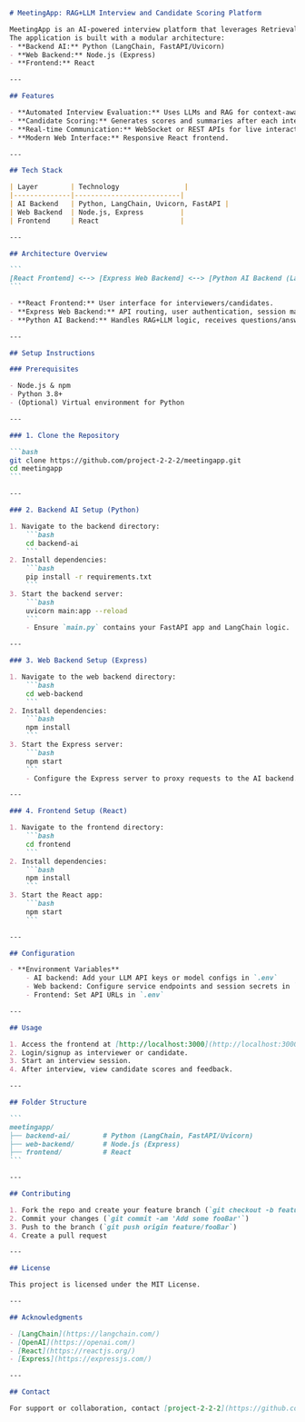 ````markdown name=README.md
# MeetingApp: RAG+LLM Interview and Candidate Scoring Platform

MeetingApp is an AI-powered interview platform that leverages Retrieval-Augmented Generation (RAG) and LLMs to evaluate candidates during interviews, providing automated scoring and feedback.  
The application is built with a modular architecture:  
- **Backend AI:** Python (LangChain, FastAPI/Uvicorn)
- **Web Backend:** Node.js (Express)
- **Frontend:** React

---

## Features

- **Automated Interview Evaluation:** Uses LLMs and RAG for context-aware candidate assessment.
- **Candidate Scoring:** Generates scores and summaries after each interview.
- **Real-time Communication:** WebSocket or REST APIs for live interaction.
- **Modern Web Interface:** Responsive React frontend.

---

## Tech Stack

| Layer        | Technology                |
|--------------|--------------------------|
| AI Backend   | Python, LangChain, Uvicorn, FastAPI |
| Web Backend  | Node.js, Express         |
| Frontend     | React                    |

---

## Architecture Overview

```
[React Frontend] <--> [Express Web Backend] <--> [Python AI Backend (LangChain, LLM)]
```

- **React Frontend:** User interface for interviewers/candidates.
- **Express Web Backend:** API routing, user authentication, session management.
- **Python AI Backend:** Handles RAG+LLM logic, receives questions/answers, returns scores.

---

## Setup Instructions

### Prerequisites

- Node.js & npm
- Python 3.8+
- (Optional) Virtual environment for Python

---

### 1. Clone the Repository

```bash
git clone https://github.com/project-2-2-2/meetingapp.git
cd meetingapp
```

---

### 2. Backend AI Setup (Python)

1. Navigate to the backend directory:
    ```bash
    cd backend-ai
    ```
2. Install dependencies:
    ```bash
    pip install -r requirements.txt
    ```
3. Start the backend server:
    ```bash
    uvicorn main:app --reload
    ```
    - Ensure `main.py` contains your FastAPI app and LangChain logic.

---

### 3. Web Backend Setup (Express)

1. Navigate to the web backend directory:
    ```bash
    cd web-backend
    ```
2. Install dependencies:
    ```bash
    npm install
    ```
3. Start the Express server:
    ```bash
    npm start
    ```
    - Configure the Express server to proxy requests to the AI backend.

---

### 4. Frontend Setup (React)

1. Navigate to the frontend directory:
    ```bash
    cd frontend
    ```
2. Install dependencies:
    ```bash
    npm install
    ```
3. Start the React app:
    ```bash
    npm start
    ```

---

## Configuration

- **Environment Variables**
    - AI backend: Add your LLM API keys or model configs in `.env`
    - Web backend: Configure service endpoints and session secrets in `.env`
    - Frontend: Set API URLs in `.env`

---

## Usage

1. Access the frontend at [http://localhost:3000](http://localhost:3000).
2. Login/signup as interviewer or candidate.
3. Start an interview session.
4. After interview, view candidate scores and feedback.

---

## Folder Structure

```
meetingapp/
├── backend-ai/        # Python (LangChain, FastAPI/Uvicorn)
├── web-backend/       # Node.js (Express)
├── frontend/          # React
```

---

## Contributing

1. Fork the repo and create your feature branch (`git checkout -b feature/fooBar`)
2. Commit your changes (`git commit -am 'Add some fooBar'`)
3. Push to the branch (`git push origin feature/fooBar`)
4. Create a pull request

---

## License

This project is licensed under the MIT License.

---

## Acknowledgments

- [LangChain](https://langchain.com/)
- [OpenAI](https://openai.com/)
- [React](https://reactjs.org/)
- [Express](https://expressjs.com/)

---

## Contact

For support or collaboration, contact [project-2-2-2](https://github.com/project-2-2-2).

````
